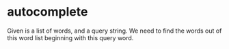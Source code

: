# autocomplete
Given is a list of words, and a query string. We need to find the words out of this word list beginning with this query word.
